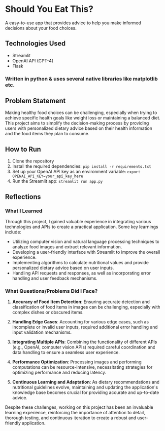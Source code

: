 # Should You Eat This?

A easy-to-use app that provides advice to help you make informed decisions about your food choices.

## Technologies Used

- Streamlit
- OpenAI API (GPT-4)
- Flask

### Written in python & uses several native libraries like matplotlib etc.

## Problem Statement

Making healthy food choices can be challenging, especially when trying to achieve specific health goals like weight loss or maintaining a balanced diet. This project aims to simplify the decision-making process by providing users with personalized dietary advice based on their health information and the food items they plan to consume.

## How to Run

1. Clone the repository
2. Install the required dependencies: `pip install -r requirements.txt`
3. Set up your OpenAI API key as an environment variable: `export OPENAI_API_KEY=your_api_key_here`
4. Run the Streamlit app: `streamlit run app.py`

## Reflections

### What I Learned

Through this project, I gained valuable experience in integrating various technologies and APIs to create a practical application. Some key learnings include:

- Utilizing computer vision and natural language processing techniques to analyze food images and extract relevant information.
- Developing a user-friendly interface with Streamlit to improve the overall experience.
- Implementing algorithms to calculate nutritional values and provide personalized dietary advice based on user inputs.
- Handling API requests and responses, as well as incorporating error handling and user feedback mechanisms.

### What Questions/Problems Did I Face?

1. **Accuracy of Food Item Detection**: Ensuring accurate detection and classification of food items in images can be challenging, especially with complex dishes or obscured items.

2. **Handling Edge Cases**: Accounting for various edge cases, such as incomplete or invalid user inputs, required additional error handling and input validation mechanisms.

3. **Integrating Multiple APIs**: Combining the functionality of different APIs (e.g., OpenAI, computer vision APIs) required careful coordination and data handling to ensure a seamless user experience.

4. **Performance Optimization**: Processing images and performing computations can be resource-intensive, necessitating strategies for optimizing performance and reducing latency.

5. **Continuous Learning and Adaptation**: As dietary recommendations and nutritional guidelines evolve, maintaining and updating the application's knowledge base becomes crucial for providing accurate and up-to-date advice.

Despite these challenges, working on this project has been an invaluable learning experience, reinforcing the importance of attention to detail, thorough testing, and continuous iteration to create a robust and user-friendly application.
